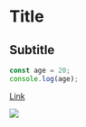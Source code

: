 # Title 
## Subtitle

```js
const age = 20;
console.log(age);
```
[Link](https://www.markdownguide.org/getting-started/)

![](https://content.ikon.mn/news/2024/7/24/3l7nua_snoop_dogg_x974.jpg)
